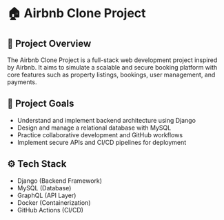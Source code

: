 
# 🏠 Airbnb Clone Project

## 📌 Project Overview

The Airbnb Clone Project is a full-stack web development project inspired by Airbnb. It aims to simulate a scalable and secure booking platform with core features such as property listings, bookings, user management, and payments.

## 🎯 Project Goals

- Understand and implement backend architecture using Django
- Design and manage a relational database with MySQL
- Practice collaborative development and GitHub workflows
- Implement secure APIs and CI/CD pipelines for deployment

## ⚙️ Tech Stack

- Django (Backend Framework)
- MySQL (Database)
- GraphQL (API Layer)
- Docker (Containerization)
- GitHub Actions (CI/CD)

